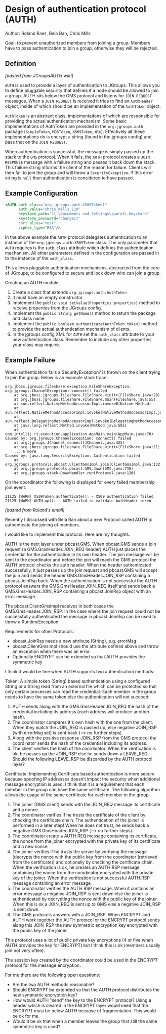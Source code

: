 # Design of authentication protocol (AUTH)

Author: Roland Raez, Bela Ban, Chris Mills

Goal: to prevent unauthorized members from joining a group. Members have to pass authentication
to join a group, otherwise they will be rejected.

## Definition

_[pasted from JGroupsAUTH wiki]_

`AUTH` is used to provide a layer of authentication to JGroups. This allows you to define pluggable security
that defines if a node should be allowed to join a group. AUTH sits below the GMS protocol and listens for
`JOIN REQUEST` messages. When a `JOIN REQUEST` is received it tries to find an `AuthHeader` object, inside of which
should be an implementation of the `AuthToken` object.

`AuthToken` is an abstract class, implementations of which are responsible for providing the actual authentication
mechanism. Some basic implementations of AuthToken are provided in the
`org.jgroups.auth` package (`SimpleToken`, `MD5Token`, `X509Token`, etc).
Effectively all these implementations do is encrypt a string (found in the jgroups config) and pass that on
the `JOIN REQUEST`.

When authentication is successful, the message is simply passed up the stack to the `GMS` protocol.
When it fails, the `AUTH` protocol creates a `JOIN RESPONSE` message with a failure string and passes
it back down the stack. This failure string informs the client of the reason for failure. Clients will
then fail to join the group and will throw a `SecurityException`. If this error string is `null` then
authentication is considered to have passed.

## Example Configuration

```xml
<AUTH auth_class="org.jgroups.auth.X509Token1"
      auth_value="chris_mills_110"
      keystore_path="C\:\Documents and Settings\spare1\.keystore"
      keystore_password="changeit"
      cert_alias="test"
      cipher_type="RSA"/>
```

In the above example the `AUTH` protocol delegates authentication to an instance of the
`org.jgroups.auth.X509Token` class. The only parameter that `AUTH` requires is the `auth_class`
attribute which defines the authentication mechanism. All other parameters defined in the configuration are
passed in to the instance of the `auth_class`.

This allows pluggable authentication mechanisms, abstracted from the core of JGroups, to be configured to
secure and lock down who can join a group.

Creating an AUTH module

   1. Create a class that extends `org.jgroups.auth.AuthToken`
   2. It must have an empty constructor
   3. Implement the `public void setValue(Properties properties)` method to receive properties from the JGroups config.
   4. Implement the `public String getName()` method to return the package and class name
   5. Implement the `public boolean authenticate(AuthToken token)` method to provide the actual authentication
      mechanism of clients.
   6. In the jgroups config XML for `AUTH` set the `auth_class` attribute to your new authentication class. Remember
      to include any other properties your class may require.

## Example Failure

When authentication fails a SecurityException? is thrown on the client trying to join the group. Below is
an example stack trace:

```
org.jboss.jgroups.fileshare.exception.FileShareException: org.jgroups.ChannelException: connect() failed
	at org.jboss.jgroups.fileshare.FileShare.<init>(FileShare.java:28)
	at org.jboss.jgroups.fileshare.FileShare.main(FileShare.java:55)
	at sun.reflect.NativeMethodAccessorImpl.invoke0(Native Method)
	at sun.reflect.NativeMethodAccessorImpl.invoke(NativeMethodAccessorImpl.java:39)
	at sun.reflect.DelegatingMethodAccessorImpl.invoke(DelegatingMethodAccessorImpl.java:25)
	at java.lang.reflect.Method.invoke(Method.java:585)
	at com.intellij.rt.execution.application.AppMain.main(AppMain.java:78)
Caused by: org.jgroups.ChannelException: connect() failed
	at org.jgroups.JChannel.connect(JChannel.java:425)
	at org.jboss.jgroups.fileshare.FileShare.<init>(FileShare.java:21)
	... 6 more
Caused by: java.lang.SecurityException: Authentication failed
	at org.jgroups.protocols.pbcast.ClientGmsImpl.join(ClientGmsImpl.java:132)
	at org.jgroups.protocols.pbcast.GMS.down(GMS.java:738)
	at org.jgroups.stack.DownHandler.run(Protocol.java:120)
```

On the coordinator the following is displayed for every failed membership join event:

```
21125 [WARN] X509Token.authenticate(): - X509 authentication failed
21125 [WARN] AUTH.up(): - AUTH failed to validate AuthHeader token
```

_[pasted from Roland's email]_

Recently I discussed with Bela Ban about a new Protocol called AUTH to
authenticate the joining of members.

I would like to implement this protocol. Here are my thoughts.

AUTH is the next layer under pbcast.GMS.  When pbcast.GMS sends a join
request (a GMS.GmsHeader.JOIN_REQ  header) AUTH just places the credential
for the authentication in its own header. The join message will be sent to
the coordinator and before the join will reach the GMS protocol the AUTH
protocol checks the auth header. When the header authenticated successfully,
it just passes up the join request and pbcast.GMS will accept the join and
sends the header GMS.GmsHeader.JOIN_RSP containing a pbcast.JoinRsp back.
When the authentication is not successful the AUTH protocol answers the
GMS.GmsHeader.JOIN_REQ itself and sends back a GMS.GmsHeader.JOIN_RSP
containing a pbcast.JoinRsp object with an error message.

The pbcast.ClientGmsImpl receives in both cases the GMS.GmsHeader.JOIN_RSP.
In the case where the join request could not be successfully authenticated
the message in pbcast.JoinRsp can be used to throw a RuntimeException.

Requirements for other Protocols:
 - pbcast.JoinRsp needs a new attribute (String), e.g. errorMsg
 - pbcast.ClientGmsImpl should use the attribute defined above and throw an
exception when there was an error.
 - Optionally ENCRYPT can be extended so that AUTH provides the symmetric
key

I think it would be fine when AUTH supports two authentication methods:

Token:
A simple token (String) based authentication using a configured String or a
String read from an external file which can be protected so that only
certain processes can read the credential. Each member in the group needs to
have the same token else the authentication will not succeed:

 1. AUTH sends along with the GMS.GmsHeader.JOIN_REQ the hash of the
credential including its address (each address will produce another hash).
 2. The coordinator compares it's own hash with the one from the client.
When they match the JOIN_REQ is passed up, else negative JOIN_RSP (with
errorMsg set) is sent back (--> no further steps).
 3. Along with the positive response JOIN_RSP from the GMS protocol the
coordinator sends the hash of the credential including its address.
 4. The client verifies the hash of the coordinator. When the verification
is ok, he passes up the JOIN_RSP else he sends down a LEAVE_REQ.
Should the following LEAVE_RSP be discarded by the AUTH protocol layer?

Certificate:
Implementing Certificate based authentication is more secure because
spoofing IP addresses doesn't impact the security when additional message
encryption is used. I think that it is a requirement that each member in the
group can have the same certificate.
The following algorithm allows the usage of the same certificate for each
member in the group.



 1. The joiner (GMS client) sends with the JOIN_REQ message its certificate
and a nonce.
 2. The coordinator verifies if he trusts the certificate of the client by
checking the certificate chain. The authentication of the joiner is
performed in a later step! When he does not trust, he sends back a negative
GMS.GmsHeader.JOIN_RSP (--> no further steps).
 3. The coordinator create a AUTH.REQ message containing its certificate,
the nonce from the joiner encrypted with the private key of its certificate
and a new nonce
 4. The joiner verifies if he trusts the server by verifying the message
(decrypts the nonce with the public key from the coordinator (retrieved from
the certificate)) and optionally by checking the certificate chain. When the
verification is ok, he creates an AUTH.RSP message containing the nonce from
the coordinator encrypted with the private key of the joiner. When the
verification is not successful AUTH.RSP message containing an error message.
 5. The coordinator verifies the AUTH.RSP message. When it contains an error
message a negative JOIN_RSP is sent down else the joiner is authenticated by
decrypting the nonce with the public key of the joiner. When this is ok a
JOIN_REQ is sent up to GMS else a negative JOIN_RSP is sent down.
 6. The GMS protocols answers with a JOIN_RSP. When ENCRYPT and AUTH work
together the AUTH protocol or the ENCRYPT protocol sends along this JOIN_RSP
the new symmetric encryption key encrypted with the public key of the
joiner.

This protocol uses a lot of public private key encryptions (4 or five when
AUTH provides the key for ENCRYPT) but I think this is ok (members usually
join not very often).


The session key created by the coordinator could be used in the ENCRYPT
protocol for the message encryption.


For me there are the following open questions:
 - Are the two AUTH methods reasonable?
 - Should ENCRYPT be extended so that the AUTH protocol distributes the new
symmetric encryption key?
 - How would AUTH "send" the key to the ENCRYPT protocol? Using a header
which is cleared in the ENCRYPT layer would need that the ENCRYPT must be
below AUTH because of fragmentation. This would be ok for me.
 - Would it be ok that when a member leaves the group that still the same
symmetric key is used?